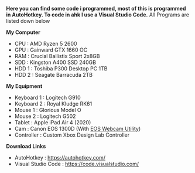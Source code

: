 __Here you can find some code i programmed, most of this is programmed in AutoHotkey. To code in ahk I use a Visual Studio Code.__
All Programs are listed down below

__My Computer__

- CPU : AMD Ryzen 5 2600
- GPU : Gainward GTX 1660 OC
- RAM : Crucial Ballistix Sport 2x8GB
- SDD : Kingston A400 SSD 240GB
- HDD 1 : Toshiba P300 Desktop PC 1TB
- HDD 2 : Seagate Barracuda 2TB

__My Equipment__

- Keyboard 1 : Logitech G910
- Keyboard 2 : Royal Kludge RK61
- Mouse 1 : Glorious Model O
- Mouse 2 : Logitech G502
- Tablet : Apple iPad Air 4 (2020)
- Cam : Canon EOS 1300D (With [EOS Webcam Utility](https://www.canon.de/cameras/eos-webcam-utility/))
- Controller : Custom Xbox Design Lab Controller

__Download Links__

- AutoHotkey : https://autohotkey.com/
- Visual Studio Code : https://code.visualstudio.com/
